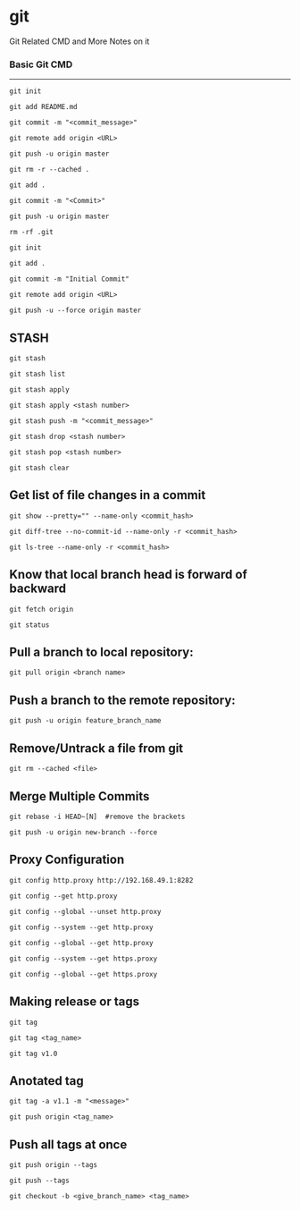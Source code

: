 # git
Git Related CMD and More Notes on it

### Basic Git CMD
-----
`git init`

`git add README.md`

`git commit -m "<commit_message>"`

`git remote add origin <URL>`

`git push -u origin master`

`git rm -r --cached .`

`git add .`

`git commit -m "<Commit>"`

`git push -u origin master`

`rm -rf .git`

`git init`

`git add .`

`git commit -m "Initial Commit"`

`git remote add origin <URL>`

`git push -u --force origin master`

## STASH
`git stash`

`git stash list`

`git stash apply`

`git stash apply <stash number>`

`git stash push -m "<commit_message>"`

`git stash drop <stash number>`

`git stash pop <stash number>`

`git stash clear`


## Get list of file changes in a commit
`git show --pretty="" --name-only <commit_hash>`

`git diff-tree --no-commit-id --name-only -r <commit_hash>`

`git ls-tree --name-only -r <commit_hash>`


## Know that local branch head is forward of backward
`git fetch origin`

`git status`

## Pull a branch to local repository:
`git pull origin <branch name>`

## Push a branch to the remote repository:
`git push -u origin feature_branch_name`


## Remove/Untrack a file from git
`git rm --cached <file>`

## Merge Multiple Commits
`git rebase -i HEAD~[N]	 #remove the brackets`

`git push -u origin new-branch --force`

## Proxy Configuration
`git config http.proxy http://192.168.49.1:8282`

`git config --get http.proxy`

`git config --global --unset http.proxy`

`git config --system --get http.proxy`

`git config --global --get http.proxy`

`git config --system --get https.proxy`

`git config --global --get https.proxy`

## Making release or tags
`git tag`

`git tag <tag_name>`

`git tag v1.0`

## Anotated tag
`git tag -a v1.1 -m "<message>"`

`git push origin <tag_name>`

## Push all tags at once
`git push origin --tags`

`git push --tags`

`git checkout -b <give_branch_name> <tag_name>`
